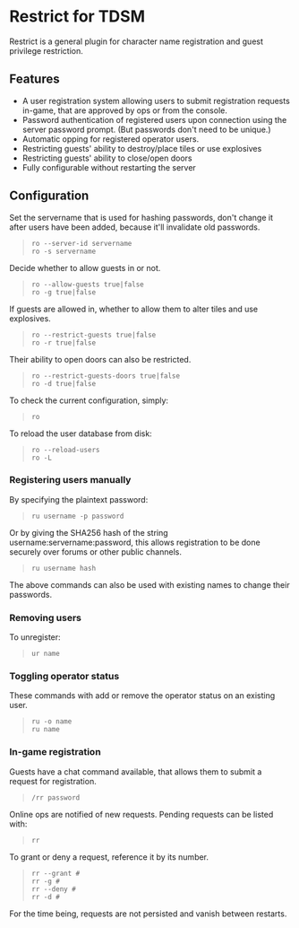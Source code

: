 Restrict for TDSM
=================
Restrict is a general plugin for character name registration and guest
privilege restriction.

Features
--------
 + A user registration system allowing users to submit registration
   requests in-game, that are approved by ops or from the console.
 + Password authentication of registered users upon connection using
   the server password prompt. (But passwords don't need to be unique.)
 + Automatic opping for registered operator users.
 + Restricting guests' ability to destroy/place tiles or use explosives
 + Restricting guests' ability to close/open doors
 + Fully configurable without restarting the server

Configuration
-------------

Set the servername that is used for hashing passwords, don't change it
after users have been added, because it'll invalidate old passwords.  
> `ro --server-id servername`  
> `ro -s servername`

Decide whether to allow guests in or not.  
> `ro --allow-guests true|false`  
> `ro -g true|false`

If guests are allowed in, whether to allow them to alter tiles and use
explosives.  
> `ro --restrict-guests true|false`  
> `ro -r true|false`

Their ability to open doors can also be restricted.  
> `ro --restrict-guests-doors true|false`  
> `ro -d true|false`

To check the current configuration, simply:  
> `ro`

To reload the user database from disk:  
> `ro --reload-users`  
> `ro -L`

### Registering users manually

By specifying the plaintext password:  
> `ru username -p password`

Or by giving the SHA256 hash of the string username:servername:password,
this allows registration to be done securely over forums or other public
channels.  
> `ru username hash`

The above commands can also be used with existing names to change their
passwords.

### Removing users

To unregister:  
> `ur name`

### Toggling operator status

These commands with add or remove the operator status on an existing user.  
> `ru -o name`  
> `ru name`

### In-game registration

Guests have a chat command available, that allows them to submit a request
for registration.  
> `/rr password`

Online ops are notified of new requests. Pending requests can be listed
with:  
> `rr`

To grant or deny a request, reference it by its number.  
> `rr --grant #`  
> `rr -g #`  
> `rr --deny #`  
> `rr -d #`

For the time being, requests are not persisted and vanish between restarts.
